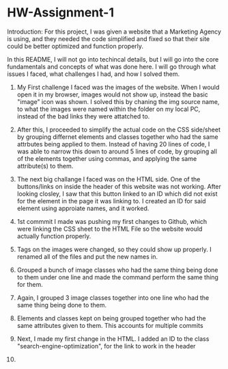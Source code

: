 # HW-Assignment-1
Introduction: For this project, I was given a website that a Marketing Agency is using, and they needed the code simplified and fixed so that
their site could be better optimized and function properly.

In this README, I will not go into techincal details, but I will go into the core fundamentals and concepts of what was done here. I will go through
what issues I faced, what challenges I had, and how I solved them.

1. My First challenge I faced was the images of the website. When I would open it in my browser, images would not show up, instead the 
basic "image" icon was shown. I solved this by chaning the img source name, to what the images were named within the folder on my local PC, instead
of the bad links they were attatched to.
2. After this, I proceeded to simplify the actual code on the CSS side/sheet by grouping differnet elements and classes together who had the same
attrbutes being applied to them. Instead of having 20 lines of code, I was able to narrow this down to around 5 lines of code, by grouping all of the elements together using commas, and applying the same attribute(s) to them.
3. The next big challange I faced was on the HTML side. One of the buttons/links on inside the header of this website was not working. After looking
closley, I saw that this button linked to an ID which did not exist for the element in the page it was linking to. I created an ID for said element
using approiate names, and it worked.


1. 1st commmit I made was pushing my first changes to Github, which were linking the CSS sheet to the HTML File so the website would actually function properly.
2. Tags on the images were changed, so they could show up properly. I renamed all of the files and put the new names in.
3. Grouped a bunch of image classes who had the same thing being done to them under one line and made the command perform the same thing for them.
4. Again, I grouped 3 image classes together into one line who had the same thing being done to them.
5. Elements and classes kept on being grouped together who had the same attributes given to them. This accounts for multiple commits
6. Next, I made my first change in the HTML. I added an ID to the class "search-engine-optimization", for the link to work in the header 
7. 